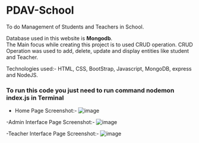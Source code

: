 # PDAV-School
To do Management of Students and Teachers in School. 


Database used in this website is <b>Mongodb</b>.
<br>
The Main focus while creating this project is to used CRUD operation.
CRUD Operation was used to add, delete, update and display entities like student and Teacher.

Technologies used:-
HTML, CSS, BootStrap, Javascript, MongoDB, express and NodeJS.

<h3>To run this code you just need to run command nodemon index.js in Terminal</h3>

- Home Page Screenshot:-
  ![image](https://user-images.githubusercontent.com/107272799/200109956-7aa664f9-0856-4ac0-9e22-a43f346840ea.png)

  
-Admin Interface Page Screenshot:-
![image](https://user-images.githubusercontent.com/107272799/200110053-965c40f2-d03f-4ee0-9c80-b357ce563b60.png)


-Teacher Interface Page Screenshot:-
![image](https://user-images.githubusercontent.com/107272799/200110115-b2a29362-ad4a-493a-ae57-95a838bcfb22.png)



